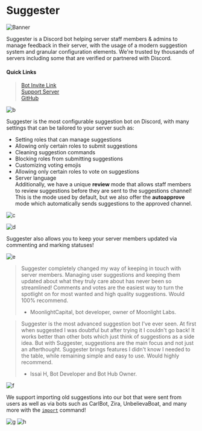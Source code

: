 # Suggester

![Banner](../images/suggesterbanner.png)

Suggester is a Discord bot helping server staff members & admins to manage feedback in their server, with the usage of a modern suggestion system and granular configuration elements. We're trusted by thousands of servers including some that are verified or partnered with Discord.

#### Quick Links

> [Bot Invite Link](https://suggester.js.org/invite)\
> [Support Server](https://suggester.js.org/support)\
> [GitHub](https://github.com/Suggester/Suggester)

![b](../images/Why%20use%20suggester.png)

Suggester is the most configurable suggestion bot on Discord, with many settings that can be tailored to your server such as:

- Setting roles that can manage suggestions
- Allowing only certain roles to submit suggestions
- Cleaning suggestion commands
- Blocking roles from submitting suggestions
- Customizing voting emojis
- Allowing only certain roles to vote on suggestions
- Server language\
Additionally, we have a unique **review** mode that allows staff members to review suggestions before they are sent to the suggestions channel! This is the mode used by default, but we also offer the **autoapprove** mode which automatically sends suggestions to the approved channel.

![c](../images/review.png)

![d](../images/community.png) 

Suggester also allows you to keep your server members updated via commenting and marking statuses!

![e](../images/statuses.png)

> Suggester completely changed my way of keeping in touch with server members. Managing user suggestions and keeping them updated about what they truly care about has never been so streamlined! Comments and votes are the easiest way to turn the spotlight on for most wanted and high quality suggestions. Would 100% recommend.
> - MoonlightCapital, bot developer, owner of Moonlight Labs.

> Suggester is the most advanced suggestion bot I've ever seen. At first when suggested I was doubtful but after trying it I couldn't go back! It works better than other bots which just think of suggestions as a side idea. But with Suggester, suggestions are the main focus and not just an afterthought. Suggester brings features I didn't know I needed to the table, while remaining simple and easy to use. Would highly recommend.
> - Issai H, Bot Developer and Bot Hub Owner.

![f](../images/Switching%20to%20suggester.png)

We support importing old suggestions into our bot that were sent from users as well as via bots such as CarlBot, Zira, UnbelievaBoat, and many more with the [`import`](admin/import.md) command!

![g](../images/import1.png)
![h](../images/import2.png)
